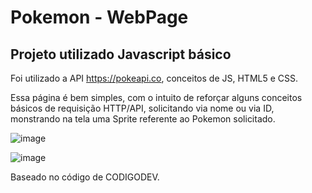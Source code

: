 # Pokemon - WebPage
## Projeto utilizado Javascript básico
Foi utilizado a API https://pokeapi.co, conceitos de JS, HTML5 e CSS.

Essa página é bem simples, com o intuito de reforçar alguns conceitos básicos de requisição HTTP/API, solicitando via nome ou via ID, monstrando na tela uma Sprite referente ao Pokemon solicitado.

![image](https://user-images.githubusercontent.com/11502844/179436938-cc4a9d0c-73f3-44ce-9b24-35ae03ab308e.png)

![image](https://user-images.githubusercontent.com/11502844/179437008-bdd6ba46-5d08-47bb-9034-5cc94a326409.png)

Baseado no código de CODIGODEV.
